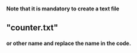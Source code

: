 
#### Note that it is mandatory to create a text file 
## "counter.txt"
#### or other name and replace the name in the code.
